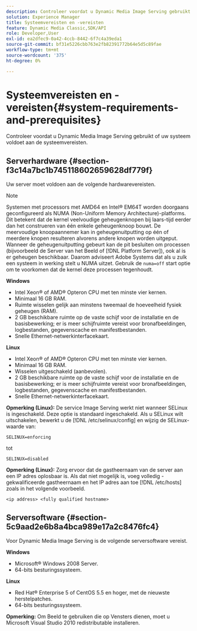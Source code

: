 ```yaml
---
description: Controleer voordat u Dynamic Media Image Serving gebruikt of uw systeem voldoet aan de systeemvereisten.
solution: Experience Manager
title: Systeemvereisten en -vereisten
feature: Dynamic Media Classic,SDK/API
role: Developer,User
exl-id: ea2dfec9-0a42-4ccb-8442-6f7c4a39eda1
source-git-commit: bf31e5226cbb763e2fb82391772b64e5d5c89fae
workflow-type: tm+mt
source-wordcount: '375'
ht-degree: 0%

---
```


# Systeemvereisten en -vereisten{#system-requirements-and-prerequisites}

Controleer voordat u Dynamic Media Image Serving gebruikt of uw systeem voldoet aan de systeemvereisten.

## Serverhardware {#section-f3c14a7bc1b745118602659628df779f}

Uw server moet voldoen aan de volgende hardwarevereisten.

>[!NOTE]
>
>Systemen met processors met AMD64 en Intel® EM64T worden doorgaans geconfigureerd als NUMA (Non-Uniform Memory Architecture)-platforms. Dit betekent dat de kernel veelvoudige geheugenknopen bij laars-tijd eerder dan het construeren van één enkele geheugenknoop bouwt. De meervoudige knoopaannemer kan in geheugenuitputting op één of meerdere knopen resulteren alvorens andere knopen worden uitgeput. Wanneer de geheugenuitputting gebeurt kan de pit besluiten om processen (bijvoorbeeld de Server van het Beeld of [!DNL Platform Server]), ook al is er geheugen beschikbaar. Daarom adviseert Adobe Systems dat als u zulk een systeem in werking stelt u NUMA uitzet. Gebruik de `numa=off` start optie om te voorkomen dat de kernel deze processen tegenhoudt.

**Windows**

* Intel Xeon® of AMD® Opteron CPU met ten minste vier kernen.
* Minimaal 16 GB RAM.
* Ruimte wisselen gelijk aan minstens tweemaal de hoeveelheid fysiek geheugen (RAM).
* 2 GB beschikbare ruimte op de vaste schijf voor de installatie en de basisbewerking; er is meer schijfruimte vereist voor bronafbeeldingen, logbestanden, gegevenscache en manifestbestanden.
* Snelle Ethernet-netwerkinterfacekaart.

**Linux**

* Intel Xeon® of AMD® Opteron CPU met ten minste vier kernen.
* Minimaal 16 GB RAM.
* Wisselen uitgeschakeld (aanbevolen).
* 2 GB beschikbare ruimte op de vaste schijf voor de installatie en de basisbewerking; er is meer schijfruimte vereist voor bronafbeeldingen, logbestanden, gegevenscache en manifestbestanden.
* Snelle Ethernet-netwerkinterfacekaart.

**Opmerking (Linux):** De service Image Serving werkt niet wanneer SELinux is ingeschakeld. Deze optie is standaard ingeschakeld. Als u SELinux wilt uitschakelen, bewerkt u de [!DNL /etc/selinux/config] en wijzig de SELinux-waarde van:

`SELINUX=enforcing`

tot

`SELINUX=disabled`

**Opmerking (Linux):** Zorg ervoor dat de gastheernaam van de server aan een IP adres oplosbaar is. Als dat niet mogelijk is, voeg volledig - gekwalificeerde gastheernaam en het IP adres aan toe [!DNL /etc/hosts] zoals in het volgende voorbeeld.

`<ip address> <fully qualified hostname>`

## Serversoftware {#section-5c9aad2e6b8a4bca989e17a2c8476fc4}

Voor Dynamic Media Image Serving is de volgende serversoftware vereist.

**Windows**

* Microsoft® Windows 2008 Server.
* 64-bits besturingssysteem.

**Linux**

* Red Hat® Enterprise 5 of CentOS 5.5 en hoger, met de nieuwste herstelpatches.
* 64-bits besturingssysteem.

**Opmerking:** Om Beeld te gebruiken die op Vensters dienen, moet u Microsoft Visual Studio 2010 redistributable installeren.

